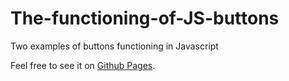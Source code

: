 # The-functioning-of-JS-buttons
Two examples of buttons functioning in Javascript

Feel free to see it on 
[ Github Pages](https://Hacking-NASSA-with-HTML.github.io/The-functioning-of-JS-buttons).
